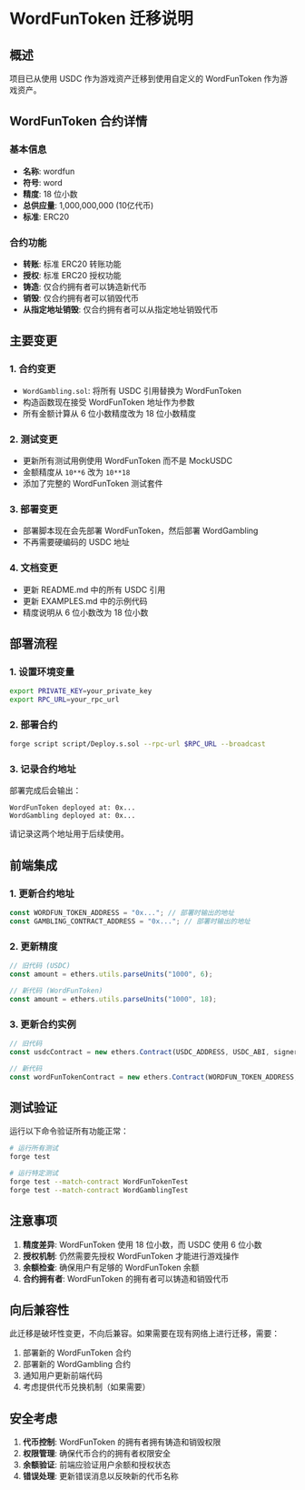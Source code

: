 # WordFunToken 迁移说明

## 概述

项目已从使用 USDC 作为游戏资产迁移到使用自定义的 WordFunToken 作为游戏资产。

## WordFunToken 合约详情

### 基本信息
- **名称**: wordfun
- **符号**: word
- **精度**: 18 位小数
- **总供应量**: 1,000,000,000 (10亿代币)
- **标准**: ERC20

### 合约功能
- **转账**: 标准 ERC20 转账功能
- **授权**: 标准 ERC20 授权功能
- **铸造**: 仅合约拥有者可以铸造新代币
- **销毁**: 仅合约拥有者可以销毁代币
- **从指定地址销毁**: 仅合约拥有者可以从指定地址销毁代币

## 主要变更

### 1. 合约变更
- `WordGambling.sol`: 将所有 USDC 引用替换为 WordFunToken
- 构造函数现在接受 WordFunToken 地址作为参数
- 所有金额计算从 6 位小数精度改为 18 位小数精度

### 2. 测试变更
- 更新所有测试用例使用 WordFunToken 而不是 MockUSDC
- 金额精度从 `10**6` 改为 `10**18`
- 添加了完整的 WordFunToken 测试套件

### 3. 部署变更
- 部署脚本现在会先部署 WordFunToken，然后部署 WordGambling
- 不再需要硬编码的 USDC 地址

### 4. 文档变更
- 更新 README.md 中的所有 USDC 引用
- 更新 EXAMPLES.md 中的示例代码
- 精度说明从 6 位小数改为 18 位小数

## 部署流程

### 1. 设置环境变量
```bash
export PRIVATE_KEY=your_private_key
export RPC_URL=your_rpc_url
```

### 2. 部署合约
```bash
forge script script/Deploy.s.sol --rpc-url $RPC_URL --broadcast
```

### 3. 记录合约地址
部署完成后会输出：
```
WordFunToken deployed at: 0x...
WordGambling deployed at: 0x...
```

请记录这两个地址用于后续使用。

## 前端集成

### 1. 更新合约地址
```javascript
const WORDFUN_TOKEN_ADDRESS = "0x..."; // 部署时输出的地址
const GAMBLING_CONTRACT_ADDRESS = "0x..."; // 部署时输出的地址
```

### 2. 更新精度
```javascript
// 旧代码 (USDC)
const amount = ethers.utils.parseUnits("1000", 6);

// 新代码 (WordFunToken)
const amount = ethers.utils.parseUnits("1000", 18);
```

### 3. 更新合约实例
```javascript
// 旧代码
const usdcContract = new ethers.Contract(USDC_ADDRESS, USDC_ABI, signer);

// 新代码
const wordFunTokenContract = new ethers.Contract(WORDFUN_TOKEN_ADDRESS, ERC20_ABI, signer);
```

## 测试验证

运行以下命令验证所有功能正常：

```bash
# 运行所有测试
forge test

# 运行特定测试
forge test --match-contract WordFunTokenTest
forge test --match-contract WordGamblingTest
```

## 注意事项

1. **精度差异**: WordFunToken 使用 18 位小数，而 USDC 使用 6 位小数
2. **授权机制**: 仍然需要先授权 WordFunToken 才能进行游戏操作
3. **余额检查**: 确保用户有足够的 WordFunToken 余额
4. **合约拥有者**: WordFunToken 的拥有者可以铸造和销毁代币

## 向后兼容性

此迁移是破坏性变更，不向后兼容。如果需要在现有网络上进行迁移，需要：

1. 部署新的 WordFunToken 合约
2. 部署新的 WordGambling 合约
3. 通知用户更新前端代码
4. 考虑提供代币兑换机制（如果需要）

## 安全考虑

1. **代币控制**: WordFunToken 的拥有者拥有铸造和销毁权限
2. **权限管理**: 确保代币合约的拥有者权限安全
3. **余额验证**: 前端应验证用户余额和授权状态
4. **错误处理**: 更新错误消息以反映新的代币名称 